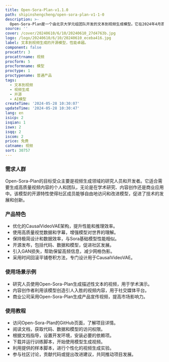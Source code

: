 ```yaml
---
title: Open-Sora-Plan-v1.1.0
path: shipinshengcheng/open-sora-plan-v1-1-0
description: >-
  Open-Sora-Plan是一个由北京大学元组团队开发的文本到视频生成模型。它在2024年4月首次推出v1.0.0版本，以其简单高效的设计和显著的性能在文本到视频生成领域获得了广泛认可。v1.1.0版本在视频生成质量和持续时间上进行了显著改进，包括更优的压缩视觉表示、更高的生成质量和更长的视频生成能力。该模型采用了优化的CausalVideoVAE架构，具有更强的性能和更高的推理效率。此外，它还保持了v1.0.0版本的极简设计和数据效率，并且与Sora基础模型的性能相似，表明其版本演进与Sora展示的扩展法则一致。
source: ''
cover: /cover/20240610/6/10/20240610_27d4763b.jpg
logo: /logo/20240610/6/10/20240610_eceba416.jpg
label: 文本到视频生成的开源模型，性能卓越。
component: false
procattr: 3
procattrname: 视频
procform: 5
procformname: 模型
proctype: 1
proctypename: 普通产品
tags:
  - 文本到视频
  - 视频生成
  - 开源
  - AI模型
createTime: '2024-05-28 10:30:07'
updateTime: '2024-05-28 10:30:47'
lang: en
isicp: 2
isqian: 1
iswx: 2
isqq: 2
iscom: 2
price: 免费
catname: 视频
sort: 30757
---
```




### 需求人群
Open-Sora-Plan的目标受众主要是视频生成领域的研究人员和开发者。它适合需要生成高质量视频内容的个人和团队，无论是在学术研究、内容创作还是商业应用中。该模型的开源特性使得社区成员能够自由地访问和改进模型，促进了技术的发展和创新。

### 产品特色
* 优化的CausalVideoVAE架构，提升性能和推理效率。
* 使用高质量视觉数据和字幕，增强模型对世界的理解。
* 保持极简设计和数据效率，与Sora基础模型性能相似。
* 开源发布，包括代码、数据和模型，促进社区发展。
* 引入GAN损失，帮助保留高频信息，减少网格伪影。
* 采用时间回滚平铺卷积方法，专门设计用于CausalVideoVAE。

### 使用场景示例
* 研究人员使用Open-Sora-Plan生成描述性文本的视频，用于学术演示。
* 内容创作者利用该模型创造引人入胜的视频内容，用于社交媒体平台。
* 商业公司采用Open-Sora-Plan生成产品宣传视频，提高市场影响力。

### 使用教程
* 访问Open-Sora-Plan的GitHub页面，了解项目详情。
* 阅读文档，获取代码、数据和模型的访问权限。
* 根据文档指导，设置开发环境，安装必要的依赖项。
* 下载并运行训练脚本，开始使用模型生成视频。
* 利用提供的样本脚本，进行个性化的视频生成实验。
* 参与社区讨论，贡献代码或提出改进建议，共同推动项目发展。

  
